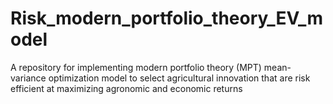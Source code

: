 # Risk_modern_portfolio_theory_EV_model
A repository for implementing modern portfolio theory (MPT) mean-variance optimization model to select agricultural innovation that are risk efficient at maximizing agronomic and economic returns
